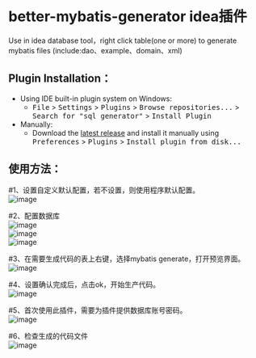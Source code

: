 better-mybatis-generator idea插件
====
Use in idea database tool，right click table(one or more) to generate mybatis files (include:dao、example、domain、xml)<br>

Plugin Installation：
-------
- Using IDE built-in plugin system on Windows:
  - <kbd>File</kbd> > <kbd>Settings</kbd> > <kbd>Plugins</kbd> > <kbd>Browse repositories...</kbd> > <kbd>Search for "sql generator"</kbd> > <kbd>Install Plugin</kbd>
- Manually:
  - Download the [latest release](https://plugins.jetbrains.com/plugin/11021-better-mybatis-generator) and install it manually using <kbd>Preferences</kbd> > <kbd>Plugins</kbd> > <kbd>Install plugin from disk...</kbd>

使用方法：
-------
#1、设置自定义默认配置，若不设置，则使用程序默认配置。<br>
![image](https://github.com/kmaster/better-mybatis-generator/blob/master/image/1.png)<br>

#2、配置数据库<br>
![image](https://github.com/kmaster/better-mybatis-generator/blob/master/image/2.png)<br>
![image](https://github.com/kmaster/better-mybatis-generator/blob/master/image/3.png)<br>
![image](https://github.com/kmaster/better-mybatis-generator/blob/master/image/4.png)<br>

#3、在需要生成代码的表上右键，选择mybatis generate，打开预览界面。<br>
![image](https://github.com/kmaster/better-mybatis-generator/blob/master/image/5.png)<br>

#4、设置确认完成后，点击ok，开始生产代码。<br>
![image](https://github.com/kmaster/better-mybatis-generator/blob/master/image/6.png)<br>

#5、首次使用此插件，需要为插件提供数据库账号密码。<br>
![image](https://github.com/kmaster/better-mybatis-generator/blob/master/image/7.png)<br>

#6、检查生成的代码文件<br>
![image](https://github.com/kmaster/better-mybatis-generator/blob/master/image/8.png)<br>


